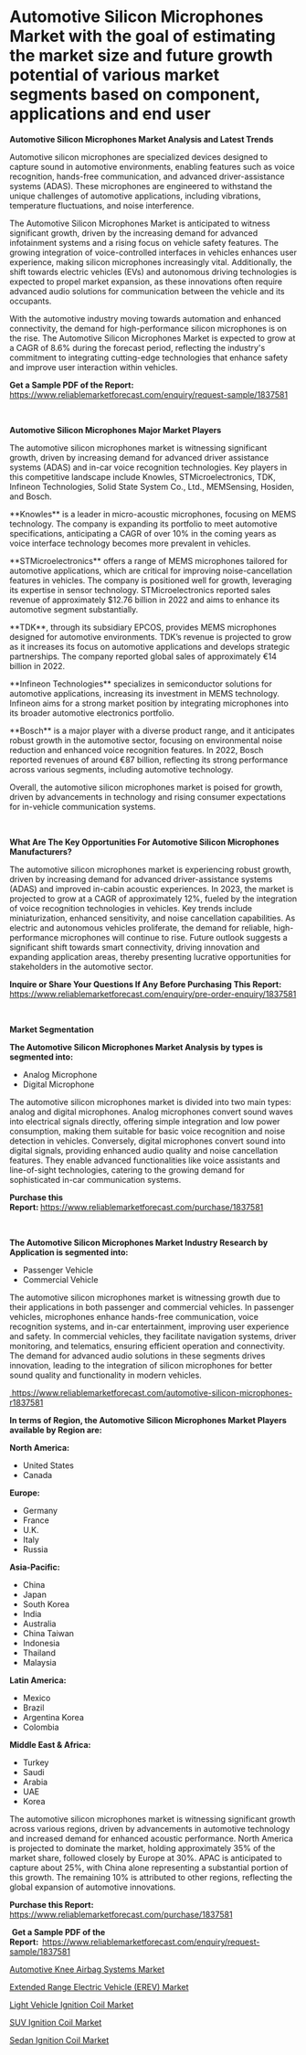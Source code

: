 <p><h1>Automotive Silicon Microphones Market with the goal of estimating the market size and future growth potential of various market segments based on component, applications and end user</h1></p><p><strong>Automotive Silicon Microphones Market Analysis and Latest Trends</strong></p>
<p><p>Automotive silicon microphones are specialized devices designed to capture sound in automotive environments, enabling features such as voice recognition, hands-free communication, and advanced driver-assistance systems (ADAS). These microphones are engineered to withstand the unique challenges of automotive applications, including vibrations, temperature fluctuations, and noise interference.</p><p>The Automotive Silicon Microphones Market is anticipated to witness significant growth, driven by the increasing demand for advanced infotainment systems and a rising focus on vehicle safety features. The growing integration of voice-controlled interfaces in vehicles enhances user experience, making silicon microphones increasingly vital. Additionally, the shift towards electric vehicles (EVs) and autonomous driving technologies is expected to propel market expansion, as these innovations often require advanced audio solutions for communication between the vehicle and its occupants.</p><p>With the automotive industry moving towards automation and enhanced connectivity, the demand for high-performance silicon microphones is on the rise. The Automotive Silicon Microphones Market is expected to grow at a CAGR of 8.6% during the forecast period, reflecting the industry's commitment to integrating cutting-edge technologies that enhance safety and improve user interaction within vehicles.</p></p>
<p><strong>Get a Sample PDF of the Report:&nbsp;</strong> <a href="https://www.reliablemarketforecast.com/enquiry/request-sample/1837581?utm_campaign=1080&utm_medium=2&utm_source=Github&utm_content=ia&utm_term=31032025&utm_id=automotive-silicon-microphones">https://www.reliablemarketforecast.com/enquiry/request-sample/1837581</a></p>
<p>&nbsp;</p>
<p><strong>Automotive Silicon Microphones Major Market Players</strong></p>
<p><p>The automotive silicon microphones market is witnessing significant growth, driven by increasing demand for advanced driver assistance systems (ADAS) and in-car voice recognition technologies. Key players in this competitive landscape include Knowles, STMicroelectronics, TDK, Infineon Technologies, Solid State System Co., Ltd., MEMSensing, Hosiden, and Bosch.</p><p>**Knowles** is a leader in micro-acoustic microphones, focusing on MEMS technology. The company is expanding its portfolio to meet automotive specifications, anticipating a CAGR of over 10% in the coming years as voice interface technology becomes more prevalent in vehicles.</p><p>**STMicroelectronics** offers a range of MEMS microphones tailored for automotive applications, which are critical for improving noise-cancellation features in vehicles. The company is positioned well for growth, leveraging its expertise in sensor technology. STMicroelectronics reported sales revenue of approximately $12.76 billion in 2022 and aims to enhance its automotive segment substantially.</p><p>**TDK**, through its subsidiary EPCOS, provides MEMS microphones designed for automotive environments. TDK’s revenue is projected to grow as it increases its focus on automotive applications and develops strategic partnerships. The company reported global sales of approximately €14 billion in 2022.</p><p>**Infineon Technologies** specializes in semiconductor solutions for automotive applications, increasing its investment in MEMS technology. Infineon aims for a strong market position by integrating microphones into its broader automotive electronics portfolio.</p><p>**Bosch** is a major player with a diverse product range, and it anticipates robust growth in the automotive sector, focusing on environmental noise reduction and enhanced voice recognition features. In 2022, Bosch reported revenues of around €87 billion, reflecting its strong performance across various segments, including automotive technology.</p><p>Overall, the automotive silicon microphones market is poised for growth, driven by advancements in technology and rising consumer expectations for in-vehicle communication systems.</p></p>
<p>&nbsp;</p>
<p><strong>What Are The Key Opportunities For Automotive Silicon Microphones Manufacturers?</strong></p>
<p><p>The automotive silicon microphones market is experiencing robust growth, driven by increasing demand for advanced driver-assistance systems (ADAS) and improved in-cabin acoustic experiences. In 2023, the market is projected to grow at a CAGR of approximately 12%, fueled by the integration of voice recognition technologies in vehicles. Key trends include miniaturization, enhanced sensitivity, and noise cancellation capabilities. As electric and autonomous vehicles proliferate, the demand for reliable, high-performance microphones will continue to rise. Future outlook suggests a significant shift towards smart connectivity, driving innovation and expanding application areas, thereby presenting lucrative opportunities for stakeholders in the automotive sector.</p></p>
<p><strong>Inquire or Share Your Questions If Any Before Purchasing This Report:</strong> <a href="https://www.reliablemarketforecast.com/enquiry/pre-order-enquiry/1837581?utm_campaign=1080&utm_medium=2&utm_source=Github&utm_content=ia&utm_term=31032025&utm_id=automotive-silicon-microphones">https://www.reliablemarketforecast.com/enquiry/pre-order-enquiry/1837581</a></p>
<p>&nbsp;</p>
<p><strong>Market Segmentation</strong></p>
<p><strong>The Automotive Silicon Microphones Market Analysis by types is segmented into:</strong></p>
<p><ul><li>Analog Microphone</li><li>Digital Microphone</li></ul></p>
<p><p>The automotive silicon microphones market is divided into two main types: analog and digital microphones. Analog microphones convert sound waves into electrical signals directly, offering simple integration and low power consumption, making them suitable for basic voice recognition and noise detection in vehicles. Conversely, digital microphones convert sound into digital signals, providing enhanced audio quality and noise cancellation features. They enable advanced functionalities like voice assistants and line-of-sight technologies, catering to the growing demand for sophisticated in-car communication systems.</p></p>
<p><strong>Purchase this Report:&nbsp;</strong><a href="https://www.reliablemarketforecast.com/purchase/1837581?utm_campaign=1080&utm_medium=2&utm_source=Github&utm_content=ia&utm_term=31032025&utm_id=automotive-silicon-microphones">https://www.reliablemarketforecast.com/purchase/1837581</a></p>
<p>&nbsp;</p>
<p><strong>The Automotive Silicon Microphones Market Industry Research by Application is segmented into:</strong></p>
<p><ul><li>Passenger Vehicle</li><li>Commercial Vehicle</li></ul></p>
<p><p>The automotive silicon microphones market is witnessing growth due to their applications in both passenger and commercial vehicles. In passenger vehicles, microphones enhance hands-free communication, voice recognition systems, and in-car entertainment, improving user experience and safety. In commercial vehicles, they facilitate navigation systems, driver monitoring, and telematics, ensuring efficient operation and connectivity. The demand for advanced audio solutions in these segments drives innovation, leading to the integration of silicon microphones for better sound quality and functionality in modern vehicles.</p></p>
<p><a href="https://www.reliablemarketforecast.com/automotive-silicon-microphones-r1837581?utm_campaign=1080&utm_medium=2&utm_source=Github&utm_content=ia&utm_term=31032025&utm_id=automotive-silicon-microphones">&nbsp;https://www.reliablemarketforecast.com/automotive-silicon-microphones-r1837581</a></p>
<p><strong>In terms of Region, the Automotive Silicon Microphones Market Players available by Region are:</strong></p>
<p>
    <p> <strong> North America: </strong>
        <ul>
            <li>United States</li>
            <li>Canada</li>
        </ul>
        </p> 
    <p> <strong> Europe: </strong>
        <ul>
            <li>Germany</li>
            <li>France</li>
            <li>U.K.</li>
            <li>Italy</li>
            <li>Russia</li>
        </ul>
        </p> 
    <p> <strong> Asia-Pacific: </strong>
        <ul>
            <li>China</li>
            <li>Japan</li>
            <li>South Korea</li>
            <li>India</li>
            <li>Australia</li>
            <li>China Taiwan</li>
            <li>Indonesia</li>
            <li>Thailand</li>
            <li>Malaysia</li>
        </ul>
        </p> 
    <p> <strong> Latin America: </strong>
        <ul>
            <li>Mexico</li>
            <li>Brazil</li>
            <li>Argentina Korea</li>
            <li>Colombia</li>
        </ul>
        </p> 
    <p> <strong> Middle East & Africa: </strong>
        <ul>
            <li>Turkey</li>
            <li>Saudi</li>
            <li>Arabia</li>
            <li>UAE</li>
            <li>Korea</li>
        </ul>
    </p>
    </p>
<p><p>The automotive silicon microphones market is witnessing significant growth across various regions, driven by advancements in automotive technology and increased demand for enhanced acoustic performance. North America is projected to dominate the market, holding approximately 35% of the market share, followed closely by Europe at 30%. APAC is anticipated to capture about 25%, with China alone representing a substantial portion of this growth. The remaining 10% is attributed to other regions, reflecting the global expansion of automotive innovations.</p></p>
<p><strong>Purchase this Report: </strong><a href="https://www.reliablemarketforecast.com/purchase/1837581?utm_campaign=1080&utm_medium=2&utm_source=Github&utm_content=ia&utm_term=31032025&utm_id=automotive-silicon-microphones">https://www.reliablemarketforecast.com/purchase/1837581</a></p>
<p>&nbsp;<strong>Get a Sample PDF of the Report:&nbsp;&nbsp;</strong><a href="https://www.reliablemarketforecast.com/enquiry/request-sample/1837581?utm_campaign=1080&utm_medium=2&utm_source=Github&utm_content=ia&utm_term=31032025&utm_id=automotive-silicon-microphones">https://www.reliablemarketforecast.com/enquiry/request-sample/1837581</a></p>
<p><strong></strong></p>
<p><p><a href="https://github.com/wycheelwayeu/Market-Research-Report-List-1/blob/main/automotive-knee-airbag-systems-market.md?utm_campaign=1080&utm_medium=2&utm_source=Github&utm_content=ia&utm_term=31032025&utm_id=automotive-silicon-microphones">Automotive Knee Airbag Systems Market</a></p><p><a href="https://github.com/auriashetzxj/Market-Research-Report-List-1/blob/main/extended-range-electric-vehicle-erev-market.md?utm_campaign=1080&utm_medium=2&utm_source=Github&utm_content=ia&utm_term=31032025&utm_id=automotive-silicon-microphones">Extended Range Electric Vehicle (EREV) Market</a></p><p><a href="https://github.com/rueffmuoloqw/Market-Research-Report-List-1/blob/main/light-vehicle-ignition-coil-market.md?utm_campaign=1080&utm_medium=2&utm_source=Github&utm_content=ia&utm_term=31032025&utm_id=automotive-silicon-microphones">Light Vehicle Ignition Coil Market</a></p><p><a href="https://github.com/pezezlarue7h/Market-Research-Report-List-1/blob/main/suv-ignition-coil-market.md?utm_campaign=1080&utm_medium=2&utm_source=Github&utm_content=ia&utm_term=31032025&utm_id=automotive-silicon-microphones">SUV Ignition Coil Market</a></p><p><a href="https://github.com/lazloklitz2e/Market-Research-Report-List-1/blob/main/sedan-ignition-coil-market.md?utm_campaign=1080&utm_medium=2&utm_source=Github&utm_content=ia&utm_term=31032025&utm_id=automotive-silicon-microphones">Sedan Ignition Coil Market</a></p></p>